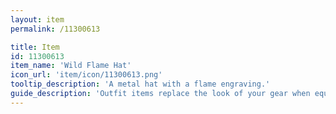 ```yaml
---
layout: item
permalink: /11300613

title: Item
id: 11300613
item_name: 'Wild Flame Hat'
icon_url: 'item/icon/11300613.png'
tooltip_description: 'A metal hat with a flame engraving.'
guide_description: 'Outfit items replace the look of your gear when equipped.'
---
```

